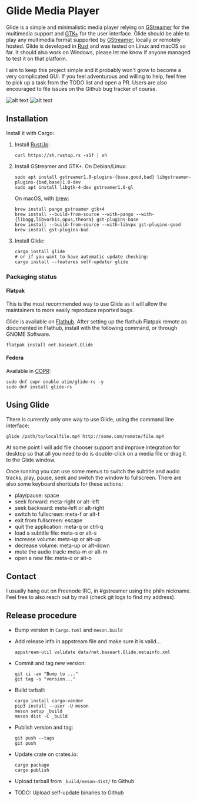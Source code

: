 Glide Media Player
==================

Glide is a simple and minimalistic media player relying on
[GStreamer](http://gstreamer.freedesktop.org) for the multimedia support
and [GTK+](http://gtk.org) for the user interface. Glide should be able
to play any multimedia format supported by
[GStreamer](http://gstreamer.freedesktop.org), locally or remotely
hosted. Glide is developed in [Rust](http://rust-lang.org) and was
tested on Linux and macOS so far. It should also work on Windows, please
let me know if anyone managed to test it on that platform.

I aim to keep this project simple and it probably won't grow to become a
very complicated GUI. If you feel adventurous and willing to help, feel
free to pick up a task from the TODO list and open a PR. Users are also
encouraged to file issues on the Github bug tracker of course.

![alt text](https://github.com/philn/glide/raw/master/screenshot.png "Glide screenshot")
![alt text](https://github.com/philn/glide/raw/master/audio-screenshot.png "Glide audio playback screenshot")

Installation
------------

Install it with Cargo:

1.  Install [RustUp](https://rustup.rs):

        curl https://sh.rustup.rs -sSf | sh

2.  Install GStreamer and GTK+. On Debian/Linux:

        sudo apt install gstreamer1.0-plugins-{base,good,bad} libgstreamer-plugins-{bad,base}1.0-dev
        sudo apt install libgtk-4-dev gstreamer1.0-gl

    On macOS, with [brew](http://brew.sh):

        brew install pango gstreamer gtk+4
        brew install --build-from-source --with-pango --with-{libogg,libvorbis,opus,theora} gst-plugins-base
        brew install --build-from-source --with-libvpx gst-plugins-good
        brew install gst-plugins-bad

3.  Install Glide:

        cargo install glide
        # or if you want to have automatic update checking:
        cargo install --features self-updater glide

### Packaging status

#### Flatpak

This is the most recommended way to use Glide as it will allow the maintainers to more
easily reproduce reported bugs.

Glide is available on [Flathub](https://flathub.org/apps/details/net.baseart.Glide).
After setting up the flathub Flatpak remote as documented in Flathub, install with the following command, or
through GNOME Software.

    flatpak install net.baseart.Glide

#### Fedora

Available in [COPR](https://copr.fedorainfracloud.org/coprs/atim/glide-rs/):

    sudo dnf copr enable atim/glide-rs -y
    sudo dnf install glide-rs

Using Glide
-----------

There is currently only one way to use Glide, using the command line
interface:

    glide /path/to/localfile.mp4 http://some.com/remote/file.mp4

At some point I will add file chooser support and improve integration
for desktop so that all you need to do is double-click on a media file
or drag it to the Glide window.

Once running you can use some menus to switch the subtitle and audio
tracks, play, pause, seek and switch the window to fullscreen. There are
also some keyboard shortcuts for these actions:

- play/pause: space
- seek forward: meta-right or alt-left
- seek backward: meta-left or alt-right
- switch to fullscreen: meta-f or alt-f
- exit from fullscreen: escape
- quit the application: meta-q or ctrl-q
- load a subtitle file: meta-s or alt-s
- increase volume: meta-up or alt-up
- decrease volume: meta-up or alt-down
- mute the audio track: meta-m or alt-m
- open a new file: meta-o or alt-o

Contact
-------

I usually hang out on Freenode IRC, in \#gstreamer using the philn
nickname. Feel free to also reach out by mail (check git logs to find my
address).

Release procedure
-----------------

- Bump version in `Cargo.toml` and `meson.build`
- Add release info in appstream file and make sure it is valid...

      appstream-util validate data/net.baseart.Glide.metainfo.xml

- Commit and tag new version:

      git ci -am "Bump to ..."
      git tag -s "version..."

- Build tarball:

      cargo install cargo-vendor
      pip3 install --user -U meson
      meson setup _build
      meson dist -C _build

- Publish version and tag:

      git push --tags
      git push

- Update crate on crates.io:

      cargo package
      cargo publish

- Upload tarball from `_build/meson-dist/` to Github
- TODO: Upload self-update binaries to Github
